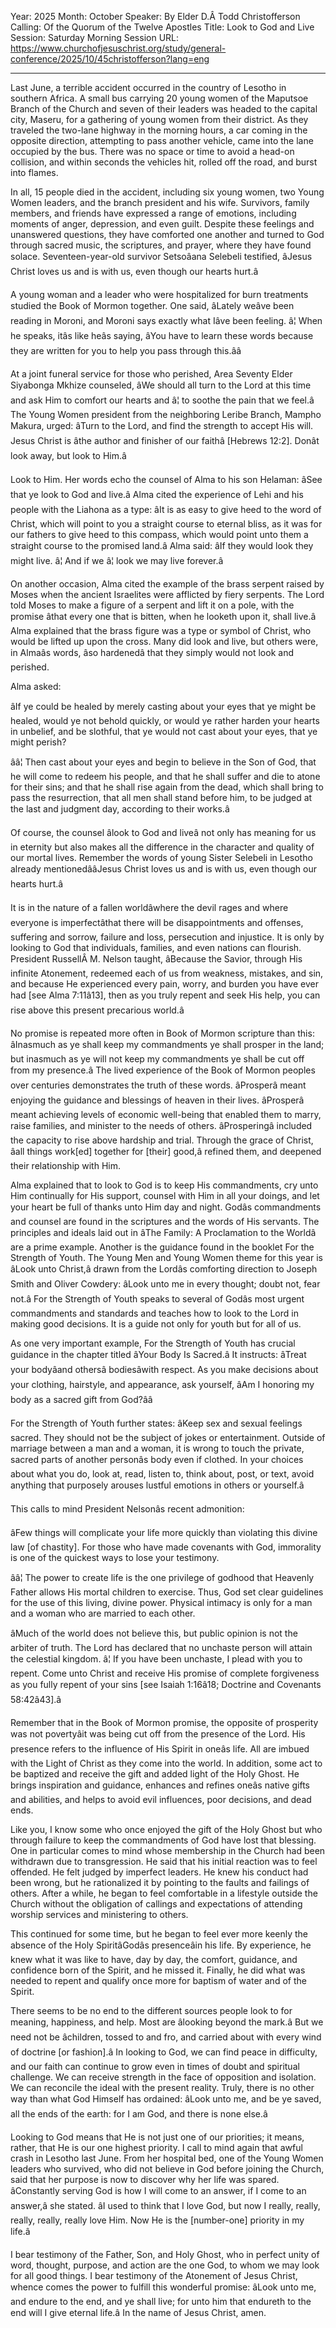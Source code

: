 Year: 2025
Month: October
Speaker: By Elder D.Â Todd Christofferson
Calling: Of the Quorum of the Twelve Apostles
Title: Look to God and Live
Session: Saturday Morning Session
URL: https://www.churchofjesuschrist.org/study/general-conference/2025/10/45christofferson?lang=eng

---

Last June, a terrible accident occurred in the country of Lesotho in southern Africa. A small bus carrying 20 young women of the Maputsoe Branch of the Church and seven of their leaders was headed to the capital city, Maseru, for a gathering of young women from their district. As they traveled the two-lane highway in the morning hours, a car coming in the opposite direction, attempting to pass another vehicle, came into the lane occupied by the bus. There was no space or time to avoid a head-on collision, and within seconds the vehicles hit, rolled off the road, and burst into flames.

In all, 15 people died in the accident, including six young women, two Young Women leaders, and the branch president and his wife. Survivors, family members, and friends have expressed a range of emotions, including moments of anger, depression, and even guilt. Despite these feelings and unanswered questions, they have comforted one another and turned to God through sacred music, the scriptures, and prayer, where they have found solace. Seventeen-year-old survivor Setsoâana Selebeli testified, âJesus Christ loves us and is with us, even though our hearts hurt.â

A young woman and a leader who were hospitalized for burn treatments studied the Book of Mormon together. One said, âLately weâve been reading in Moroni, and Moroni says exactly what Iâve been feeling. â¦ When he speaks, itâs like heâs saying, âYou have to learn these words because they are written for you to help you pass through this.ââ

At a joint funeral service for those who perished, Area Seventy Elder Siyabonga Mkhize counseled, âWe should all turn to the Lord at this time and ask Him to comfort our hearts and â¦ to soothe the pain that we feel.â The Young Women president from the neighboring Leribe Branch, Mampho Makura, urged: âTurn to the Lord, and find the strength to accept His will. Jesus Christ is âthe author and finisher of our faithâ [Hebrews 12:2]. Donât look away, but look to Him.â

Look to Him. Her words echo the counsel of Alma to his son Helaman: âSee that ye look to God and live.â Alma cited the experience of Lehi and his people with the Liahona as a type: âIt is as easy to give heed to the word of Christ, which will point to you a straight course to eternal bliss, as it was for our fathers to give heed to this compass, which would point unto them a straight course to the promised land.â Alma said: âIf they would look they might live. â¦ And if we â¦ look we may live forever.â

On another occasion, Alma cited the example of the brass serpent raised by Moses when the ancient Israelites were afflicted by fiery serpents. The Lord told Moses to make a figure of a serpent and lift it on a pole, with the promise âthat every one that is bitten, when he looketh upon it, shall live.â Alma explained that the brass figure was a type or symbol of Christ, who would be lifted up upon the cross. Many did look and live, but others were, in Almaâs words, âso hardenedâ that they simply would not look and perished.

Alma asked:

âIf ye could be healed by merely casting about your eyes that ye might be healed, would ye not behold quickly, or would ye rather harden your hearts in unbelief, and be slothful, that ye would not cast about your eyes, that ye might perish?

ââ¦ Then cast about your eyes and begin to believe in the Son of God, that he will come to redeem his people, and that he shall suffer and die to atone for their sins; and that he shall rise again from the dead, which shall bring to pass the resurrection, that all men shall stand before him, to be judged at the last and judgment day, according to their works.â

Of course, the counsel âlook to God and liveâ not only has meaning for us in eternity but also makes all the difference in the character and quality of our mortal lives. Remember the words of young Sister Selebeli in Lesotho already mentionedââJesus Christ loves us and is with us, even though our hearts hurt.â

It is in the nature of a fallen worldâwhere the devil rages and where everyone is imperfectâthat there will be disappointments and offenses, suffering and sorrow, failure and loss, persecution and injustice. It is only by looking to God that individuals, families, and even nations can flourish. President RussellÂ M. Nelson taught, âBecause the Savior, through His infinite Atonement, redeemed each of us from weakness, mistakes, and sin, and because He experienced every pain, worry, and burden you have ever had [see Alma 7:11â13], then as you truly repent and seek His help, you can rise above this present precarious world.â

No promise is repeated more often in Book of Mormon scripture than this: âInasmuch as ye shall keep my commandments ye shall prosper in the land; but inasmuch as ye will not keep my commandments ye shall be cut off from my presence.â The lived experience of the Book of Mormon peoples over centuries demonstrates the truth of these words. âProsperâ meant enjoying the guidance and blessings of heaven in their lives. âProsperâ meant achieving levels of economic well-being that enabled them to marry, raise families, and minister to the needs of others. âProsperingâ included the capacity to rise above hardship and trial. Through the grace of Christ, âall things work[ed] together for [their] good,â refined them, and deepened their relationship with Him.

Alma explained that to look to God is to keep His commandments, cry unto Him continually for His support, counsel with Him in all your doings, and let your heart be full of thanks unto Him day and night. Godâs commandments and counsel are found in the scriptures and the words of His servants. The principles and ideals laid out in âThe Family: A Proclamation to the Worldâ are a prime example. Another is the guidance found in the booklet For the Strength of Youth. The Young Men and Young Women theme for this year is âLook unto Christ,â drawn from the Lordâs comforting direction to Joseph Smith and Oliver Cowdery: âLook unto me in every thought; doubt not, fear not.â For the Strength of Youth speaks to several of Godâs most urgent commandments and standards and teaches how to look to the Lord in making good decisions. It is a guide not only for youth but for all of us.

As one very important example, For the Strength of Youth has crucial guidance in the chapter titled âYour Body Is Sacred.â It instructs: âTreat your bodyâand othersâ bodiesâwith respect. As you make decisions about your clothing, hairstyle, and appearance, ask yourself, âAm I honoring my body as a sacred gift from God?ââ

For the Strength of Youth further states: âKeep sex and sexual feelings sacred. They should not be the subject of jokes or entertainment. Outside of marriage between a man and a woman, it is wrong to touch the private, sacred parts of another personâs body even if clothed. In your choices about what you do, look at, read, listen to, think about, post, or text, avoid anything that purposely arouses lustful emotions in others or yourself.â

This calls to mind President Nelsonâs recent admonition:

âFew things will complicate your life more quickly than violating this divine law [of chastity]. For those who have made covenants with God, immorality is one of the quickest ways to lose your testimony.

ââ¦ The power to create life is the one privilege of godhood that Heavenly Father allows His mortal children to exercise. Thus, God set clear guidelines for the use of this living, divine power. Physical intimacy is only for a man and a woman who are married to each other.

âMuch of the world does not believe this, but public opinion is not the arbiter of truth. The Lord has declared that no unchaste person will attain the celestial kingdom. â¦ If you have been unchaste, I plead with you to repent. Come unto Christ and receive His promise of complete forgiveness as you fully repent of your sins [see Isaiah 1:16â18; Doctrine and Covenants 58:42â43].â

Remember that in the Book of Mormon promise, the opposite of prosperity was not povertyâit was being cut off from the presence of the Lord. His presence refers to the influence of His Spirit in oneâs life. All are imbued with the Light of Christ as they come into the world. In addition, some act to be baptized and receive the gift and added light of the Holy Ghost. He brings inspiration and guidance, enhances and refines oneâs native gifts and abilities, and helps to avoid evil influences, poor decisions, and dead ends.

Like you, I know some who once enjoyed the gift of the Holy Ghost but who through failure to keep the commandments of God have lost that blessing. One in particular comes to mind whose membership in the Church had been withdrawn due to transgression. He said that his initial reaction was to feel offended. He felt judged by imperfect leaders. He knew his conduct had been wrong, but he rationalized it by pointing to the faults and failings of others. After a while, he began to feel comfortable in a lifestyle outside the Church without the obligation of callings and expectations of attending worship services and ministering to others.

This continued for some time, but he began to feel ever more keenly the absence of the Holy SpiritâGodâs presenceâin his life. By experience, he knew what it was like to have, day by day, the comfort, guidance, and confidence born of the Spirit, and he missed it. Finally, he did what was needed to repent and qualify once more for baptism of water and of the Spirit.

There seems to be no end to the different sources people look to for meaning, happiness, and help. Most are âlooking beyond the mark.â But we need not be âchildren, tossed to and fro, and carried about with every wind of doctrine [or fashion].â In looking to God, we can find peace in difficulty, and our faith can continue to grow even in times of doubt and spiritual challenge. We can receive strength in the face of opposition and isolation. We can reconcile the ideal with the present reality. Truly, there is no other way than what God Himself has ordained: âLook unto me, and be ye saved, all the ends of the earth: for I am God, and there is none else.â

Looking to God means that He is not just one of our priorities; it means, rather, that He is our one highest priority. I call to mind again that awful crash in Lesotho last June. From her hospital bed, one of the Young Women leaders who survived, who did not believe in God before joining the Church, said that her purpose is now to discover why her life was spared. âConstantly serving God is how I will come to an answer, if I come to an answer,â she stated. âI used to think that I love God, but now I really, really, really, really, really love Him. Now He is the [number-one] priority in my life.â

I bear testimony of the Father, Son, and Holy Ghost, who in perfect unity of word, thought, purpose, and action are the one God, to whom we may look for all good things. I bear testimony of the Atonement of Jesus Christ, whence comes the power to fulfill this wonderful promise: âLook unto me, and endure to the end, and ye shall live; for unto him that endureth to the end will I give eternal life.â In the name of Jesus Christ, amen.